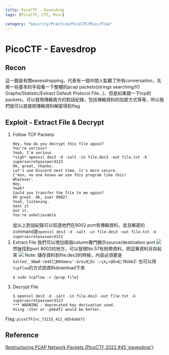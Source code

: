```yaml
---
title: PicoCTF - Eavesdrop
tags: [PicoCTF, CTF, Misc]

category: "Security/Practice/PicoCTF/Misc/Flow"
---
```


# PicoCTF - Eavesdrop

## Recon
這一題是有關eavesdropping，代表有一個中間人監聽了所有conversation，先用一些基本的手段看一下整體的pcap packets(strings searching/IO Graphs/Statistic/Extract Default Protocol File...)，但是如果跟一下tcp的packets，可以發現傳輸兩方的對話紀錄，包括傳輸資料的加密方式等等，所以我們就可以直接把傳輸資料解密得到flag

## Exploit - Extract File & Decrypt
1. Follow TCP Packets
    ```
    Hey, how do you decrypt this file again?
    You're serious?
    Yeah, I'm serious
    *sigh* openssl des3 -d -salt -in file.des3 -out file.txt -k supersecretpassword123
    Ok, great, thanks.
    Let's use Discord next time, it's more secure.
    C'mon, no one knows we use this program like this!
    Whatever.
    Hey.
    Yeah?
    Could you transfer the file to me again?
    Oh great. Ok, over 9002?
    Yeah, listening.
    Sent it
    Got it.
    You're unbelievable
    ```
    從以上對話紀錄可以知道他們在9002 port有傳輸資料，並且解密的command是`openssl des3 -d -salt -in file.des3 -out file.txt -k supersecretpassword123`
2. Extract File
我們可以增加兩個column專門顯示source/destination port
![](https://hackmd.io/_uploads/B1ZrNEdOh.png)
然後找到port 9002的地方，可以發現No.57有附帶資料，把這筆資料另存起來
![](https://hackmd.io/_uploads/r11KNV_O2.png)
Note: 儲存資料到file.des3的時候，內容必須要是`Salted__9BæÄ'÷b4Ó[ÐNXämn±'-ärGsðÏú :›çk¿«@Û=6`
Note2: 也可以用`tcpflow`的方式把資料download下來
    ```bash!
    $ sudo tcpflow -r {pcap file}
    ```
3. Decrypt File
    ```bash!
    $ openssl des3 -d -salt -in file.des3 -out file.txt -k supersecretpassword123
    *** WARNING : deprecated key derivation used.
    Using -iter or -pbkdf2 would be better.
    ```

Flag: `picoCTF{nc_73115_411_dd54ab67}`

## Reference
[ Restructuring PCAP Network Packets (PicoCTF 2022 #45 'eavesdrop') ](https://youtu.be/Sb5PS-DddXY)